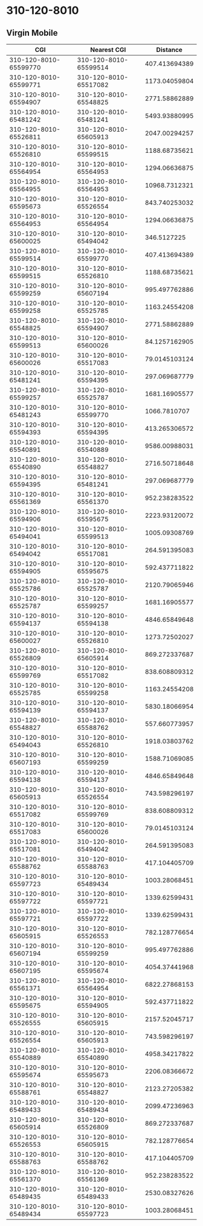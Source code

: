 # 310-120-8010
## Virgin Mobile


| CGI | Nearest CGI | Distance |
|-----|-------------|----------|
| 310-120-8010-65599770 | 310-120-8010-65599514 | 407.413694389 |
| 310-120-8010-65599771 | 310-120-8010-65517082 | 1173.04059804 |
| 310-120-8010-65594907 | 310-120-8010-65548825 | 2771.58862889 |
| 310-120-8010-65481242 | 310-120-8010-65481241 | 5493.93880995 |
| 310-120-8010-65526811 | 310-120-8010-65605913 | 2047.00294257 |
| 310-120-8010-65526810 | 310-120-8010-65599515 | 1188.68735621 |
| 310-120-8010-65564954 | 310-120-8010-65564953 | 1294.06636875 |
| 310-120-8010-65564955 | 310-120-8010-65564953 | 10968.7312321 |
| 310-120-8010-65595673 | 310-120-8010-65526554 | 843.740253032 |
| 310-120-8010-65564953 | 310-120-8010-65564954 | 1294.06636875 |
| 310-120-8010-65600025 | 310-120-8010-65494042 | 346.5127225 |
| 310-120-8010-65599514 | 310-120-8010-65599770 | 407.413694389 |
| 310-120-8010-65599515 | 310-120-8010-65526810 | 1188.68735621 |
| 310-120-8010-65599259 | 310-120-8010-65607194 | 995.497762886 |
| 310-120-8010-65599258 | 310-120-8010-65525785 | 1163.24554208 |
| 310-120-8010-65548825 | 310-120-8010-65594907 | 2771.58862889 |
| 310-120-8010-65599513 | 310-120-8010-65600026 | 84.1257162905 |
| 310-120-8010-65600026 | 310-120-8010-65517083 | 79.0145103124 |
| 310-120-8010-65481241 | 310-120-8010-65594395 | 297.069687779 |
| 310-120-8010-65599257 | 310-120-8010-65525787 | 1681.16905577 |
| 310-120-8010-65481243 | 310-120-8010-65599770 | 1066.7810707 |
| 310-120-8010-65594393 | 310-120-8010-65594395 | 413.265306572 |
| 310-120-8010-65540891 | 310-120-8010-65540889 | 9586.00988031 |
| 310-120-8010-65540890 | 310-120-8010-65548827 | 2716.50718648 |
| 310-120-8010-65594395 | 310-120-8010-65481241 | 297.069687779 |
| 310-120-8010-65561369 | 310-120-8010-65561370 | 952.238283522 |
| 310-120-8010-65594906 | 310-120-8010-65595675 | 2223.93120072 |
| 310-120-8010-65494041 | 310-120-8010-65599513 | 1005.09308769 |
| 310-120-8010-65494042 | 310-120-8010-65517081 | 264.591395083 |
| 310-120-8010-65594905 | 310-120-8010-65595675 | 592.437711822 |
| 310-120-8010-65525786 | 310-120-8010-65525787 | 2120.79065946 |
| 310-120-8010-65525787 | 310-120-8010-65599257 | 1681.16905577 |
| 310-120-8010-65594137 | 310-120-8010-65594138 | 4846.65849648 |
| 310-120-8010-65600027 | 310-120-8010-65526810 | 1273.72502027 |
| 310-120-8010-65526809 | 310-120-8010-65605914 | 869.272337687 |
| 310-120-8010-65599769 | 310-120-8010-65517082 | 838.608809312 |
| 310-120-8010-65525785 | 310-120-8010-65599258 | 1163.24554208 |
| 310-120-8010-65594139 | 310-120-8010-65594137 | 5830.18066954 |
| 310-120-8010-65548827 | 310-120-8010-65588762 | 557.660773957 |
| 310-120-8010-65494043 | 310-120-8010-65526810 | 1918.03803762 |
| 310-120-8010-65607193 | 310-120-8010-65599259 | 1588.71069085 |
| 310-120-8010-65594138 | 310-120-8010-65594137 | 4846.65849648 |
| 310-120-8010-65605913 | 310-120-8010-65526554 | 743.598296197 |
| 310-120-8010-65517082 | 310-120-8010-65599769 | 838.608809312 |
| 310-120-8010-65517083 | 310-120-8010-65600026 | 79.0145103124 |
| 310-120-8010-65517081 | 310-120-8010-65494042 | 264.591395083 |
| 310-120-8010-65588762 | 310-120-8010-65588763 | 417.104405709 |
| 310-120-8010-65597723 | 310-120-8010-65489434 | 1003.28068451 |
| 310-120-8010-65597722 | 310-120-8010-65597721 | 1339.62599431 |
| 310-120-8010-65597721 | 310-120-8010-65597722 | 1339.62599431 |
| 310-120-8010-65605915 | 310-120-8010-65526553 | 782.128776654 |
| 310-120-8010-65607194 | 310-120-8010-65599259 | 995.497762886 |
| 310-120-8010-65607195 | 310-120-8010-65595674 | 4054.37441968 |
| 310-120-8010-65561371 | 310-120-8010-65564954 | 6822.27868153 |
| 310-120-8010-65595675 | 310-120-8010-65594905 | 592.437711822 |
| 310-120-8010-65526555 | 310-120-8010-65605915 | 2157.52045717 |
| 310-120-8010-65526554 | 310-120-8010-65605913 | 743.598296197 |
| 310-120-8010-65540889 | 310-120-8010-65540890 | 4958.34217822 |
| 310-120-8010-65595674 | 310-120-8010-65595673 | 2206.08366672 |
| 310-120-8010-65588761 | 310-120-8010-65548827 | 2123.27205382 |
| 310-120-8010-65489433 | 310-120-8010-65489434 | 2099.47236963 |
| 310-120-8010-65605914 | 310-120-8010-65526809 | 869.272337687 |
| 310-120-8010-65526553 | 310-120-8010-65605915 | 782.128776654 |
| 310-120-8010-65588763 | 310-120-8010-65588762 | 417.104405709 |
| 310-120-8010-65561370 | 310-120-8010-65561369 | 952.238283522 |
| 310-120-8010-65489435 | 310-120-8010-65489433 | 2530.08327626 |
| 310-120-8010-65489434 | 310-120-8010-65597723 | 1003.28068451 |
